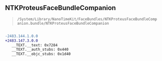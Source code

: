 ## NTKProteusFaceBundleCompanion

> `/System/Library/NanoTimeKit/FaceBundles/NTKProteusFaceBundleCompanion.bundle/NTKProteusFaceBundleCompanion`

```diff

-2483.144.1.0.0
+2483.147.3.0.0
   __TEXT.__text: 0x7284
   __TEXT.__auth_stubs: 0x440
   __TEXT.__objc_stubs: 0x1d40

```
